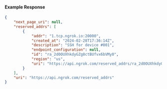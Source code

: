 <!-- Code generated for API Clients. DO NOT EDIT. -->

#### Example Response

```json
{
	"next_page_uri": null,
	"reserved_addrs": [
		{
			"addr": "1.tcp.ngrok.io:20000",
			"created_at": "2024-02-28T17:36:14Z",
			"description": "SSH for device #001",
			"endpoint_configuration": null,
			"id": "ra_2d0OUXhkdyGZg8ctBUfvx6bVMy0",
			"region": "us",
			"uri": "https://api.ngrok.com/reserved_addrs/ra_2d0OUXhkdyGZg8ctBUfvx6bVMy0"
		}
	],
	"uri": "https://api.ngrok.com/reserved_addrs"
}
```
